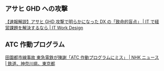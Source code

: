 ## アサヒ GHD への攻撃

[【速報解説】アサヒ GHD 攻撃で明らかになった DX の「致命的盲点」 | IT で経営課題を解決するなら | IT Work Design](https://www.it-workdesign.jp/20251003_asahihd/)

## ATC 作動プログラム

[田園都市線事故 東急電鉄が陳謝「ATC 作動プログラムにミス」 | NHK ニュース | 鉄道、神奈川県、東京都](https://news.web.nhk/newsweb/na/na-k10014943251000)
